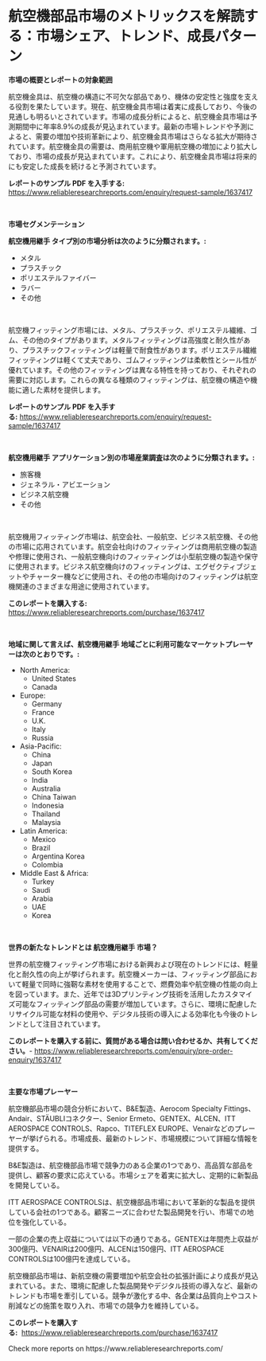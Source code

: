 <p><h1>航空機部品市場のメトリックスを解読する：市場シェア、トレンド、成長パターン</h1></p><p><strong>市場の概要とレポートの対象範囲</strong></p>
<p><p>航空機金具は、航空機の構造に不可欠な部品であり、機体の安定性と強度を支える役割を果たしています。現在、航空機金具市場は着実に成長しており、今後の見通しも明るいとされています。市場の成長分析によると、航空機金具市場は予測期間中に年率8.9%の成長が見込まれています。最新の市場トレンドや予測によると、需要の増加や技術革新により、航空機金具市場はさらなる拡大が期待されています。航空機金具の需要は、商用航空機や軍用航空機の増加により拡大しており、市場の成長が見込まれています。これにより、航空機金具市場は将来的にも安定した成長を続けると予測されています。</p></p>
<p><strong>レポートのサンプル PDF を入手する:</strong> <a href="https://www.reliableresearchreports.com/enquiry/request-sample/1637417">https://www.reliableresearchreports.com/enquiry/request-sample/1637417</a></p>
<p>&nbsp;</p>
<p><strong>市場セグメンテーション</strong></p>
<p><strong>航空機用継手 タイプ別の市場分析は次のように分類されます。:</strong></p>
<p><ul><li>メタル</li><li>プラスチック</li><li>ポリエステルファイバー</li><li>ラバー</li><li>その他</li></ul></p>
<p>&nbsp;</p>
<p><p>航空機フィッティング市場には、メタル、プラスチック、ポリエステル繊維、ゴム、その他のタイプがあります。メタルフィッティングは高強度と耐久性があり、プラスチックフィッティングは軽量で耐食性があります。ポリエステル繊維フィッティングは軽くて丈夫であり、ゴムフィッティングは柔軟性とシール性が優れています。その他のフィッティングは異なる特性を持っており、それぞれの需要に対応します。これらの異なる種類のフィッティングは、航空機の構造や機能に適した素材を提供します。</p></p>
<p><strong>レポートのサンプル PDF を入手する:</strong>&nbsp;<a href="https://www.reliableresearchreports.com/enquiry/request-sample/1637417">https://www.reliableresearchreports.com/enquiry/request-sample/1637417</a></p>
<p>&nbsp;</p>
<p><strong> 航空機用継手 アプリケーション別の市場産業調査は次のように分類されます。:</strong></p>
<p><ul><li>旅客機</li><li>ジェネラル・アビエーション</li><li>ビジネス航空機</li><li>その他</li></ul></p>
<p>&nbsp;</p>
<p><p>航空機用フィッティング市場は、航空会社、一般航空、ビジネス航空機、その他の市場に応用されています。航空会社向けのフィッティングは商用航空機の製造や修理に使用され、一般航空機向けのフィッティングは小型航空機の製造や保守に使用されます。ビジネス航空機向けのフィッティングは、エグゼクティブジェットやチャーター機などに使用され、その他の市場向けのフィッティングは航空機関連のさまざまな用途に使用されています。</p></p>
<p><strong>このレポートを購入する:</strong>&nbsp; <a href="https://www.reliableresearchreports.com/purchase/1637417">https://www.reliableresearchreports.com/purchase/1637417</a></p>
<p>&nbsp;</p>
<p><strong>地域に関して言えば、航空機用継手 地域ごとに利用可能なマーケットプレーヤーは次のとおりです。:</strong></p>
<p><ul>
    <li>
        North America:
        <ul>
            <li>United States</li>
            <li>Canada</li>
        </ul>
    </li>
    <li>
        Europe:
        <ul>
            <li>Germany</li>
            <li>France</li>
            <li>U.K.</li>
            <li>Italy</li>
            <li>Russia</li>
        </ul>
    </li>
    <li>
        Asia-Pacific:
        <ul>
            <li>China</li>
            <li>Japan</li>
            <li>South Korea</li>
            <li>India</li>
            <li>Australia</li>
            <li>China Taiwan</li>
            <li>Indonesia</li>
            <li>Thailand</li>
            <li>Malaysia</li>
        </ul>
    </li>
    <li>
        Latin America:
        <ul>
            <li>Mexico</li>
            <li>Brazil</li>
            <li>Argentina Korea</li>
            <li>Colombia</li>
        </ul>
    </li>
    <li>
        Middle East & Africa:
        <ul>
            <li>Turkey</li>
            <li>Saudi</li>
            <li>Arabia</li>
            <li>UAE</li>
            <li>Korea</li>
        </ul>
    </li>
    </ul></p>
<p>&nbsp;</p>
<p><strong>世界の新たなトレンドとは 航空機用継手 市場？</strong></p>
<p><p>世界の航空機フィッティング市場における新興および現在のトレンドには、軽量化と耐久性の向上が挙げられます。航空機メーカーは、フィッティング部品において軽量で同時に強靭な素材を使用することで、燃費効率や航空機の性能の向上を図っています。また、近年では3Dプリンティング技術を活用したカスタマイズ可能なフィッティング部品の需要が増加しています。さらに、環境に配慮したリサイクル可能な材料の使用や、デジタル技術の導入による効率化も今後のトレンドとして注目されています。</p></p>
<p><strong>このレポートを購入する前に、質問がある場合は問い合わせるか、共有してください。</strong>- <a href="https://www.reliableresearchreports.com/enquiry/pre-order-enquiry/1637417">https://www.reliableresearchreports.com/enquiry/pre-order-enquiry/1637417</a></p>
<p>&nbsp;</p>
<p><strong>主要な市場プレーヤー</strong></p>
<p><p>航空機部品市場の競合分析において、B&E製造、Aerocom Specialty Fittings、Andair、STÄUBLIコネクター、Senior Ermeto、GENTEX、ALCEN、ITT AEROSPACE CONTROLS、Rapco、TITEFLEX EUROPE、Venairなどのプレーヤーが挙げられる。市場成長、最新のトレンド、市場規模について詳細な情報を提供する。</p><p>B&E製造は、航空機部品市場で競争力のある企業の1つであり、高品質な部品を提供し、顧客の要求に応えている。市場シェアを着実に拡大し、定期的に新製品を開発している。</p><p>ITT AEROSPACE CONTROLSは、航空機部品市場において革新的な製品を提供している会社の1つである。顧客ニーズに合わせた製品開発を行い、市場での地位を強化している。</p><p>一部の企業の売上収益については以下の通りである。GENTEXは年間売上収益が300億円、VENAIRは200億円、ALCENは150億円、ITT AEROSPACE CONTROLSは100億円を達成している。</p><p>航空機部品市場は、新航空機の需要増加や航空会社の拡張計画により成長が見込まれている。また、環境に配慮した製品開発やデジタル技術の導入など、最新のトレンドも市場を牽引している。競争が激化する中、各企業は品質向上やコスト削減などの施策を取り入れ、市場での競争力を維持している。</p></p>
<p><strong>このレポートを購入する:</strong>&nbsp;&nbsp;<a href="https://www.reliableresearchreports.com/purchase/1637417">https://www.reliableresearchreports.com/purchase/1637417</a></p>
<p>Check more reports on https://www.reliableresearchreports.com/</p>